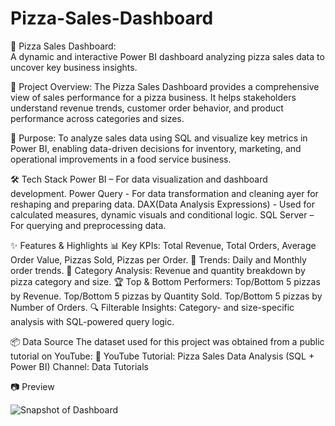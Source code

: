 # Pizza-Sales-Dashboard

🍕 Pizza Sales Dashboard:  
A dynamic and interactive Power BI dashboard analyzing pizza sales data to uncover key business insights.

📌 Project Overview:
The Pizza Sales Dashboard provides a comprehensive view of sales performance for a pizza business. It helps stakeholders understand revenue trends, customer order behavior, and product performance across categories and sizes.

🎯 Purpose:
To analyze sales data using SQL and visualize key metrics in Power BI, enabling data-driven decisions for inventory, marketing, and operational improvements in a food service business.

🛠 Tech Stack
Power BI – For data visualization and dashboard development.
Power Query - For data transformation and cleaning ayer for reshaping and preparing data.
DAX(Data Analysis Expressions) - Used for calculated measures, dynamic visuals and conditional logic.
SQL Server – For querying and preprocessing data.

✨ Features & Highlights
📊 Key KPIs: Total Revenue, Total Orders, Average Order Value, Pizzas Sold, Pizzas per Order.
📅 Trends: Daily and Monthly order trends.
🧮 Category Analysis: Revenue and quantity breakdown by pizza category and size.
🏆 Top & Bottom Performers:
Top/Bottom 5 pizzas by Revenue.
Top/Bottom 5 pizzas by Quantity Sold.
Top/Bottom 5 pizzas by Number of Orders.
🔍 Filterable Insights: Category- and size-specific analysis with SQL-powered query logic.

📦 Data Source
The dataset used for this project was obtained from a public tutorial on YouTube:
🎥 YouTube Tutorial: Pizza Sales Data Analysis (SQL + Power BI)
Channel: Data Tutorials

📷 Preview

![Snapshot of Dashboard](https://github.com/user-attachments/assets/c9d37d83-81b4-4c20-9253-fa3a7e9a8b5c)

